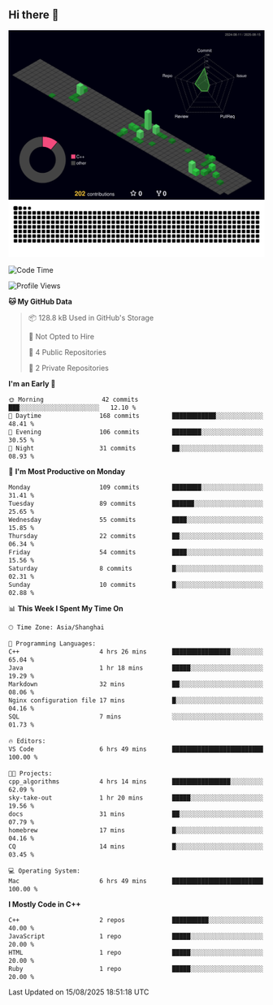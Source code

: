 ## Hi there 👋

<!--
**badb0ttle/badb0ttle** is a ✨ _special_ ✨ repository because its `README.md` (this file) appears on your GitHub profile.

Here are some ideas to get you started:

- 🔭 I’m currently working on ...
- 🌱 I’m currently learning ...
- 👯 I’m looking to collaborate on ...
- 🤔 I’m looking for help with ...
- 💬 Ask me about ...
- 📫 How to reach me: ...
- 😄 Pronouns: ...
- ⚡ Fun fact: ...
-->
![Personal 3D Metrics](./profile-3d-contrib/profile-night-green.svg)
<picture>
<img alt="github-snake"
    src="https://raw.githubusercontent.com/HaynesChennn/HaynesChennn/output/github-contribution-grid-snake.svg" />
</picture>

<!--START_SECTION:waka-->
![Code Time](http://img.shields.io/badge/Code%20Time-296%20hrs%2043%20mins-blue)

![Profile Views](http://img.shields.io/badge/Profile%20Views-0-blue)

**🐱 My GitHub Data** 

> 📦 128.8 kB Used in GitHub's Storage 
 > 
> 🚫 Not Opted to Hire
 > 
> 📜 4 Public Repositories 
 > 
> 🔑 2 Private Repositories 
 > 
**I'm an Early 🐤** 

```text
🌞 Morning                42 commits          ███░░░░░░░░░░░░░░░░░░░░░░   12.10 % 
🌆 Daytime                168 commits         ████████████░░░░░░░░░░░░░   48.41 % 
🌃 Evening                106 commits         ████████░░░░░░░░░░░░░░░░░   30.55 % 
🌙 Night                  31 commits          ██░░░░░░░░░░░░░░░░░░░░░░░   08.93 % 
```
📅 **I'm Most Productive on Monday** 

```text
Monday                   109 commits         ████████░░░░░░░░░░░░░░░░░   31.41 % 
Tuesday                  89 commits          ██████░░░░░░░░░░░░░░░░░░░   25.65 % 
Wednesday                55 commits          ████░░░░░░░░░░░░░░░░░░░░░   15.85 % 
Thursday                 22 commits          ██░░░░░░░░░░░░░░░░░░░░░░░   06.34 % 
Friday                   54 commits          ████░░░░░░░░░░░░░░░░░░░░░   15.56 % 
Saturday                 8 commits           █░░░░░░░░░░░░░░░░░░░░░░░░   02.31 % 
Sunday                   10 commits          █░░░░░░░░░░░░░░░░░░░░░░░░   02.88 % 
```


📊 **This Week I Spent My Time On** 

```text
🕑︎ Time Zone: Asia/Shanghai

💬 Programming Languages: 
C++                      4 hrs 26 mins       ████████████████░░░░░░░░░   65.04 % 
Java                     1 hr 18 mins        █████░░░░░░░░░░░░░░░░░░░░   19.29 % 
Markdown                 32 mins             ██░░░░░░░░░░░░░░░░░░░░░░░   08.06 % 
Nginx configuration file 17 mins             █░░░░░░░░░░░░░░░░░░░░░░░░   04.16 % 
SQL                      7 mins              ░░░░░░░░░░░░░░░░░░░░░░░░░   01.73 % 

🔥 Editors: 
VS Code                  6 hrs 49 mins       █████████████████████████   100.00 % 

🐱‍💻 Projects: 
cpp_algorithms           4 hrs 14 mins       ████████████████░░░░░░░░░   62.09 % 
sky-take-out             1 hr 20 mins        █████░░░░░░░░░░░░░░░░░░░░   19.56 % 
docs                     31 mins             ██░░░░░░░░░░░░░░░░░░░░░░░   07.79 % 
homebrew                 17 mins             █░░░░░░░░░░░░░░░░░░░░░░░░   04.16 % 
CQ                       14 mins             █░░░░░░░░░░░░░░░░░░░░░░░░   03.45 % 

💻 Operating System: 
Mac                      6 hrs 49 mins       █████████████████████████   100.00 % 
```

**I Mostly Code in C++** 

```text
C++                      2 repos             ██████████░░░░░░░░░░░░░░░   40.00 % 
JavaScript               1 repo              █████░░░░░░░░░░░░░░░░░░░░   20.00 % 
HTML                     1 repo              █████░░░░░░░░░░░░░░░░░░░░   20.00 % 
Ruby                     1 repo              █████░░░░░░░░░░░░░░░░░░░░   20.00 % 
```




 Last Updated on 15/08/2025 18:51:18 UTC
<!--END_SECTION:waka-->

